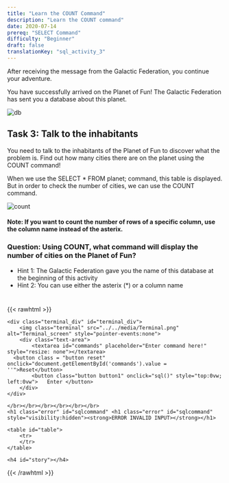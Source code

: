 ```yaml
---
title: "Learn the COUNT Command"
description: "Learn the COUNT command"
date: 2020-07-14
prereq: "SELECT Command"
difficulty: "Beginner"
draft: false
translationKey: "sql_activity_3"
---
```

<!-- Links for javascript and CSS needed for drop down logic -->
<link rel="stylesheet" href="../../default/_type.css" type="text/css"></link>
<link rel="stylesheet" href="../../default/_default.css" type="text/css"></link>
<script type="text/javascript" src="../../default/alasql.js"></script>
<script type="text/javascript" src="../_activity3.js"></script>
<script type="text/javascript" src="../../default/_type.js"></script>

<script>
	alasql("CREATE TABLE planet(city_number INT, name STRING, population INT, favorite_food STRING)");
	alasql("INSERT INTO planet VALUES (1,'LEGO City',1500,'Pizza')");
	alasql("INSERT INTO planet VALUES (2,'Playground City',1000,'Pizza')");
	alasql("INSERT INTO planet VALUES (3,'City of Games',6000,'Hotdog')");
	alasql("INSERT INTO planet VALUES (4,'Fun Capital',9500,'Hamburger')");
	alasql("INSERT INTO planet VALUES (5,'Seriously Fun',2000,'Taco')");

</script>

After receiving the message from the Galactic Federation, you continue your adventure.

You have successfully arrived on the Planet of Fun! The Galactic Federation has sent you a database about this planet.

![db](../assets/planet_db.png)

## Task 3: Talk to the inhabitants
You need to talk to the inhabitants of the Planet of Fun to discover what the problem is. Find out how many cities there are on the planet using the COUNT command!

When we use the SELECT * FROM planet; command, this table is displayed. But in order to check the number of cities, we can use the COUNT command.

![count](../assets/count.png)

#### Note: If you want to count the number of rows of a specific column, use the column name instead of the asterix.

### Question: Using COUNT, what command will display the number of cities on the Planet of Fun?
* Hint 1: The Galactic Federation gave you the name of this database at the beginning of this activity
* Hint 2: You can use either the asterix (*) or a column name

#

{{< rawhtml >}}

	<div class="terminal_div" id="terminal_div">
		<img class="terminal" src="../../media/Terminal.png" alt="Terminal_screen" style="pointer-events:none">
		<div class="text-area">
			<textarea id="commands" placeholder="Enter command here!" style="resize: none"></textarea>
      <button class = "button reset" onclick="document.getElementById('commands').value = ''">Reset</button>
			<button class="button button1" onclick="sql()" style="top:0vw; left:0vw">	Enter </button>
		</div>
	</div>

	</br></br></br></br></br></br>
	<h1 class="error" id="sqlcommand" <h1 class="error" id="sqlcommand" style="visibility:hidden"><strong>ERROR INVALID INPUT></strong></h1>

	<table id="table">
		<tr>
		</tr>
	</table>

	<h4 id="story"></h4>


{{< /rawhtml >}}

